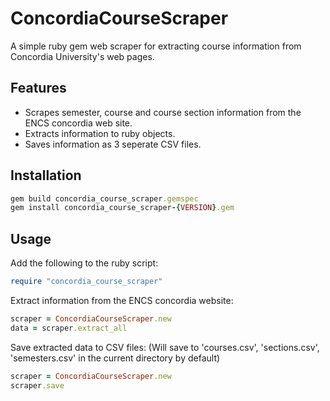# ConcordiaCourseScraper
A simple ruby gem web scraper for extracting course information from Concordia University's web pages.

## Features
* Scrapes semester, course and course section information from the ENCS concordia web site.
* Extracts information to ruby objects.
* Saves information as 3 seperate CSV files.

## Installation
```ruby
gem build concordia_course_scraper.gemspec
gem install concordia_course_scraper-{VERSION}.gem
```

## Usage
Add the following to the ruby script:
```ruby
require "concordia_course_scraper"
```

Extract information from the ENCS concordia website:
```ruby
scraper = ConcordiaCourseScraper.new
data = scraper.extract_all
```

Save extracted data to CSV files:
(Will save to 'courses.csv', 'sections.csv', 'semesters.csv' in the current directory by default)
```ruby
scraper = ConcordiaCourseScraper.new
scraper.save
```
